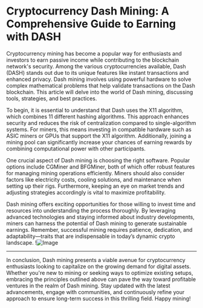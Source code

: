 # Cryptocurrency Dash Mining: A Comprehensive Guide to Earning with DASH

Cryptocurrency mining has become a popular way for enthusiasts and investors to earn passive income while contributing to the blockchain network's security. Among the various cryptocurrencies available, Dash (DASH) stands out due to its unique features like instant transactions and enhanced privacy. Dash mining involves using powerful hardware to solve complex mathematical problems that help validate transactions on the Dash blockchain. This article will delve into the world of Dash mining, discussing tools, strategies, and best practices.

To begin, it is essential to understand that Dash uses the X11 algorithm, which combines 11 different hashing algorithms. This approach enhances security and reduces the risk of centralization compared to single-algorithm systems. For miners, this means investing in compatible hardware such as ASIC miners or GPUs that support the X11 algorithm. Additionally, joining a mining pool can significantly increase your chances of earning rewards by combining computational power with other participants.

One crucial aspect of Dash mining is choosing the right software. Popular options include CGMiner and BFGMiner, both of which offer robust features for managing mining operations efficiently. Miners should also consider factors like electricity costs, cooling solutions, and maintenance when setting up their rigs. Furthermore, keeping an eye on market trends and adjusting strategies accordingly is vital to maximize profitability.

Dash mining offers exciting opportunities for those willing to invest time and resources into understanding the process thoroughly. By leveraging advanced technologies and staying informed about industry developments, miners can harness the potential of Dash mining to generate sustainable earnings. Remember, successful mining requires patience, dedication, and adaptability—traits that are indispensable in today’s dynamic crypto landscape. !![Image](https://github.com/user-attachments/assets/3be06921-4469-491d-bd37-5f14c53422b7)

---

In conclusion, Dash mining presents a viable avenue for cryptocurrency enthusiasts looking to capitalize on the growing demand for digital assets. Whether you're new to mining or seeking ways to optimize existing setups, embracing the principles outlined above can pave the way toward profitable ventures in the realm of Dash mining. Stay updated with the latest advancements, engage with communities, and continuously refine your approach to ensure long-term success in this thrilling field. Happy mining!